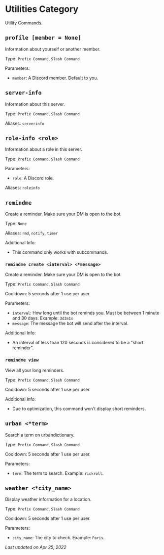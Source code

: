 # Utilities Category

Utility Commands.

## `profile [member = None]`

Information about yourself or another member.

Type: `Prefix Command`, `Slash Command`

Parameters:

- `member`: A Discord member. Default to you.

## `server-info`

Information about this server.

Type: `Prefix Command`, `Slash Command`

Aliases: `serverinfo`

## `role-info <role>`

Information about a role in this server.

Type: `Prefix Command`, `Slash Command`

Parameters:

- `role`: A Discord role.

Aliases: `roleinfo`

## `remindme`

Create a reminder. Make sure your DM is open to the bot.

Type: `None`

Aliases: `rmd`, `notify`, `timer`

Additional Info:

- This command only works with subcommands.

### `remindme create <interval> <*message>`

Create a reminder. Make sure your DM is open to the bot.

Type: `Prefix Command`, `Slash Command`

Cooldown: 5 seconds after 1 use per user.

Parameters:

- `interval`: How long until the bot reminds you. Must be between 1 minute and 30 days. Example: `3d2m1s`
- `message`: The message the bot will send after the interval.

Additional Info:

- An interval of less than 120 seconds is considered to be a "short reminder".

### `remindme view`

View all your long reminders.

Type: `Prefix Command`, `Slash Command`

Cooldown: 5 seconds after 1 use per user.

Additional Info:

- Due to optimization, this command won't display short reminders.

## `urban <*term>`

Search a term on urbandictionary.

Type: `Prefix Command`, `Slash Command`

Cooldown: 5 seconds after 1 use per user.

Parameters:

- `term`: The term to search. Example: `rickroll`.

## `weather <*city_name>`

Display weather information for a location.

Type: `Prefix Command`, `Slash Command`

Cooldown: 5 seconds after 1 use per user.

Parameters:

- `city_name`: The city to check. Example: `Paris`.

*Last updated on Apr 25, 2022*
